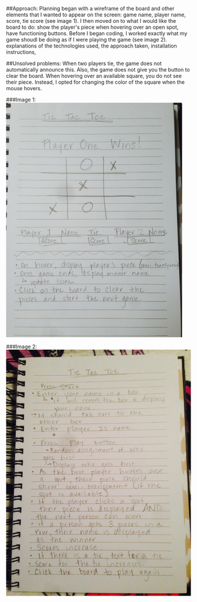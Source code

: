 
##Approach:
Planning began with a wireframe of the board and other elements that I wanted to appear on the screen: game name, player name, score, tie score (see image 1). 
I then moved on to what I would like the board to do: show the player's piece when hovering over an open spot, have functioning buttons. 
Before I began coding, I worked exactly what my game shoudl be doing as if I were playing the game (see image 2). explanations of the technologies used, the approach taken, installation instructions,

##Unsolved problems:
When two players tie, the game does not automatically announce this. Also, the game does not give you the button to clear the board.
When hovering over an available square, you do not see their piece. Instead, I opted for changing the color of the square when the mouse hovers.

###Image 1:
![FullSizeRender](FullSizeRender.jpg)

###Image 2:
![TTTPlanning](TTTPlanning.jpg)
